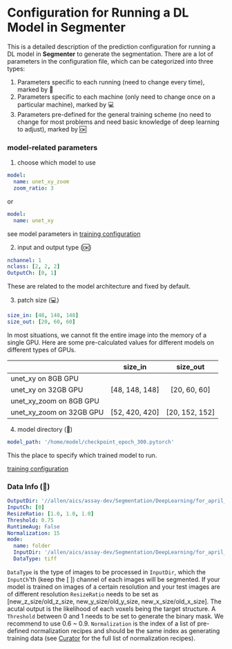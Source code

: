 # Configuration for Running a DL Model in **Segmenter**

This is a detailed description of the prediction configuration for running a DL model in **Segmenter** to generate the segmentation. There are a lot of parameters in the configuration file, which can be categorized into three types:

1. Parameters specific to each running (need to change every time), marked by :pushpin:
2. Parameters specific to each machine (only need to change once on a particular machine), marked by :computer:
3. Parameters pre-defined for the general training scheme (no need to change for most problems and need basic knowledge of deep learning to adjust), marked by :ok:


### model-related parameters

1. choose which model to use
```yaml
model: 
  name: unet_xy_zoom
  zoom_ratio: 3
```
or
```yaml
model: 
  name: unet_xy
```
see model parameters in [training configuration](./doc_train_yaml.md)

2. input and output type (:ok:)
```yaml
nchannel: 1
nclass: [2, 2, 2]
OutputCh: [0, 1]
```
These are related to the model architecture and fixed by default. 

3. patch size (:computer:)

```yaml 
size_in: [48, 148, 148] 
size_out: [20, 60, 60]
```
In most situations, we cannot fit the entire image into the memory of a single GPU. Here are some pre-calculated values for different models on different types of GPUs.

|                           | size_in           | size_out          | 
| --------------------------|:-----------------:|:-----------------:|
| unet_xy on 8GB GPU        |                   |                   |               
| unet_xy on 32GB GPU       | [48, 148, 148]    | [20, 60, 60]      |       
| unet_xy_zoom on 8GB GPU   |                   |                   |    
| unet_xy_zoom on 32GB GPU  | [52, 420, 420]    | [20, 152, 152]    |   

4. model directory (:pushpin:)
```yaml
model_path: '/home/model/checkpoint_epoch_300.pytorch'
```
This the place to specify which trained model to run. 




[training configuration](./doc_train_yaml.md)

### Data Info (:pushpin:)
```yaml
OutputDir: '//allen/aics/assay-dev/Segmentation/DeepLearning/for_april_2019_release/'
InputCh: [0]
ResizeRatio: [1.0, 1.0, 1.0]
Threshold: 0.75
RuntimeAug: False
Normalization: 15
mode:
  name: folder
  InputDir: '/allen/aics/assay-dev/Segmentation/DeepLearning/for_april_2019_release/LMNB1_fluorescent'
  DataType: tiff
```

`DataType` is the type of images to be processed in `InputDir`, which the `InputCh`'th (keep the [ ]) channel of each images will be segmented. If your model is trained on images of a certain resolution and your test images are of different resolution `ResizeRatio` needs to be set as [new_z_size/old_z_size, new_y_size/old_y_size, new_x_size/old_x_size]. The acutal output is the likelihood of each voxels being the target structure. A `Threshold` between 0 and 1 needs to be set to generate the binary mask. We recommend to use 0.6 ~ 0.9. `Normalization` is the index of a list of pre-defined normalization recipes and should be the same index as generating training data (see [Curator](./bb2.md) for the full list of normalization recipes).
  
  
  